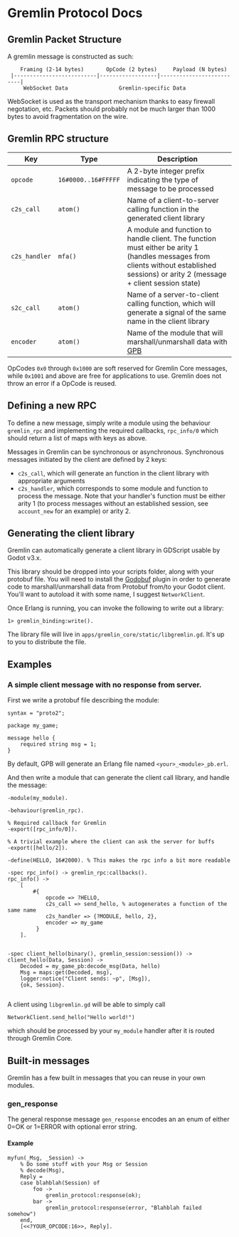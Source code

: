 Gremlin Protocol Docs
===============

Gremlin Packet Structure
-----------------
A gremlin message is constructed as such:

```
    Framing (2-14 bytes)       OpCode (2 bytes)     Payload (N bytes)
 |--------------------------|------------------|--------------------------|
     WebSocket Data                Gremlin-specific Data
```

WebSocket is used as the transport mechanism thanks to easy firewall negotation, etc. Packets should probably not be much larger than 1000 bytes to avoid fragmentation on the wire. 


Gremlin RPC structure
------------------------


| Key         | Type            | Description                                  |
| ---         | -----            | ------------------------------------------   |
| `opcode`      | `16#0000..16#FFFFF` | A 2-byte integer prefix indicating the type of message to be processed |
| `c2s_call`    | `atom()`           | Name of a client-to-server calling function in the generated client library |
| `c2s_handler` | `mfa()`            | A module and function to handle client. The function must either be arity 1 (handles messages from clients without established sessions) or arity 2 (message + client session state)  |
| `s2c_call`    | `atom()`           | Name of a server-to-client calling function, which will generate a signal of the same name in the client library  |
| `encoder`     | `atom()`           | Name of the module that will marshall/unmarshall data with [GPB](https://github.com/tomas-abrahamsson/gpb) | 


OpCodes `0x0` through `0x1000` are soft reserved for Gremlin Core messages, while `0x1001` and above are free for applications to use. Gremlin does not throw an error if a OpCode is reused.

Defining a new RPC
-----------------
To define a new message, simply write a module using the behaviour `gremlin_rpc` and implementing the required callbacks, `rpc_info/0` which should return a list of maps with keys as above.


Messages in Gremlin can be synchronous or asynchronous. Synchronous messages initiated by the client are defined by 2 keys: 
 - `c2s_call`, which will generate an function in the client library with appropriate arguments
 - `c2s_handler`, which corresponds to some module and function to process the message. Note that your handler's function must be either arity 1 (to process messages without an established session, see `account_new` for an example)  or arity 2.


Generating the client library
---------------------

Gremlin can automatically generate a client library in GDScript usable by Godot v3.x.

This library should be dropped into your scripts folder, along with your protobuf file. You will need to install the [Godobuf](https://github.com/oniksan/godobuf) plugin in order to generate code to marshall/unmarshall data from Protobuf from/to your Godot client. You'll want to autoload it with some name, I suggest `NetworkClient`. 

Once Erlang is running, you can invoke the following to write out a library:

```
1> gremlin_binding:write().
```

The library file will live in `apps/gremlin_core/static/libgremlin.gd`. It's up to you to distribute the file. 



Examples
--------------

### A simple client message with no response from server.

First we write a protobuf file describing the module:

``` 
syntax = "proto2";

package my_game;

message hello {
    required string msg = 1;
}
```

By default, GPB will generate an Erlang file named `<your>_<module>_pb.erl`. 

And then write a module that can generate the client call library, and handle the message:

```
-module(my_module).

-behaviour(gremlin_rpc).

% Required callback for Gremlin
-export([rpc_info/0]).

% A trivial example where the client can ask the server for buffs
-export([hello/2]).

-define(HELLO, 16#2000). % This makes the rpc info a bit more readable

-spec rpc_info() -> gremlin_rpc:callbacks().
rpc_info() -> 
    [
        #{ 
            opcode => ?HELLO,
            c2s_call => send_hello, % autogenerates a function of the same name
            c2s_handler => {?MODULE, hello, 2},
            encoder => my_game
         }
    ].
    

-spec client_hello(binary(), gremlin_session:session()) ->
client_hello(Data, Session) ->
    Decoded = my_game_pb:decode_msg(Data, hello)
    Msg = maps:get(Decoded, msg),
    logger:notice("Client sends: ~p", [Msg]),
    {ok, Session}.
  
```

A client using `libgremlin.gd` will be able to simply call

```
NetworkClient.send_hello("Hello world!")
```
which should be processed by your `my_module` handler after it is routed through Gremlin Core.


Built-in messages
--------------------
Gremlin has a few built in messages that you can reuse in your own modules.

### gen_response
The general response message `gen_response` encodes an an enum of either 0=OK or 1=ERROR with optional error string.

#### Example
```
myfun(_Msg, _Session) -> 
    % Do some stuff with your Msg or Session
    % decode(Msg),
    Reply = 
    case blahblah(Session) of 
        foo -> 
            gremlin_protocol:response(ok);
        bar ->
            gremlin_protocol:response(error, "Blahblah failed somehow")
    end,
    [<<?YOUR_OPCODE:16>>, Reply].
```

